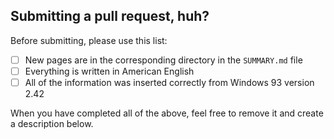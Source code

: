 ## Submitting a pull request, huh?

Before submitting, please use this list:

- [ ] New pages are in the corresponding directory in the `SUMMARY.md` file
- [ ] Everything is written in American English
- [ ] All of the information was inserted correctly from Windows 93 version 2.42

When you have completed all of the above, feel free to remove it and create a description below.
